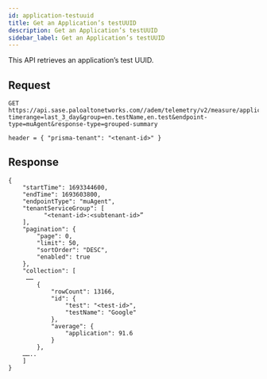 ```yaml
---
id: application-testuuid
title: Get an Application’s testUUID
description: Get an Application’s testUUID
sidebar_label: Get an Application’s testUUID
---
```


This API retrieves an application’s test UUID.

## Request

    GET https://api.sase.paloaltonetworks.com//adem/telemetry/v2/measure/application/score?timerange=last_3_day&group=en.testName,en.test&endpoint-type=muAgent&response-type=grouped-summary
     
    header = { "prisma-tenant": "<tenant-id>" }


## Response

    {
        "startTime": 1693344600,
        "endTime": 1693603800,
        "endpointType": "muAgent",
        "tenantServiceGroup": [
              "<tenant-id>:<subtenant-id>”
        ],
        "pagination": {
            "page": 0,
            "limit": 50,
            "sortOrder": "DESC",
            "enabled": true
        },
        "collection": [
         ……
            {
                "rowCount": 13166,
                "id": {
                    "test": "<test-id>",
                    "testName": "Google"
                },
                "average": {
                    "application": 91.6
                }
            },
        ……..
        ]
    }

